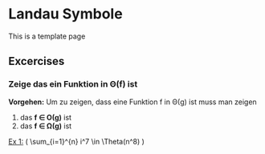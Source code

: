 <script type="text/javascript" async
  src="https://cdnjs.cloudflare.com/ajax/libs/mathjax/2.7.7/MathJax.js?config=TeX-MML-AM_CHTML">
</script>
# Landau Symbole

This is a template page

## Excercises




### Zeige das ein Funktion in Θ(f) ist

**Vorgehen:** Um zu zeigen, dass eine Funktion f in Θ(g) ist muss man zeigen
1. das **f ∈ Ο(g)** ist
2. das **f ∈ Ω(g)** ist



[Ex 1:](./solutions/sample.pdf)  \( \sum_{i=1}^{n} i^7 \in \Theta(n^8) \)




<script type="text/javascript">
  MathJax.Hub.Queue(["Typeset", MathJax.Hub]);
</script>
